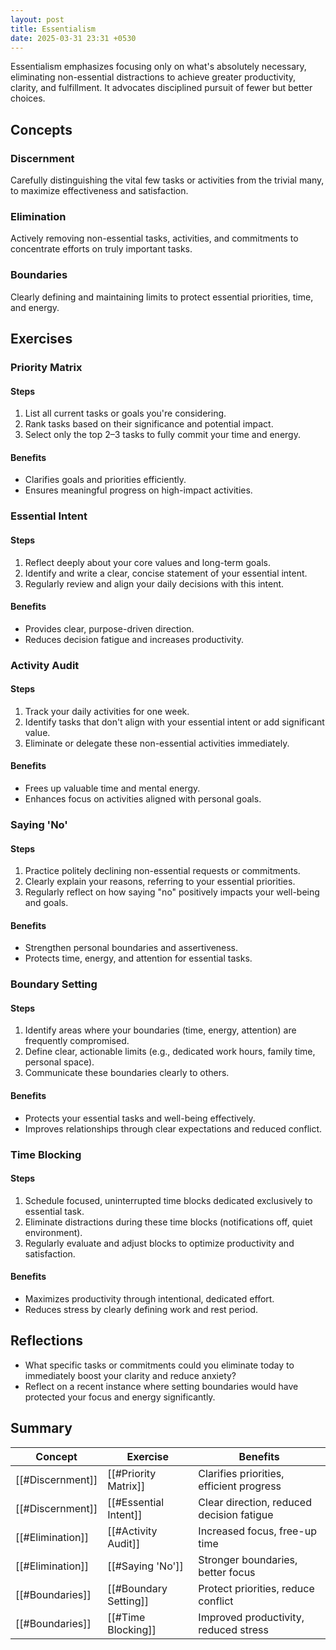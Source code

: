 ```yaml
---
layout: post
title: Essentialism
date: 2025-03-31 23:31 +0530
---
```


Essentialism emphasizes focusing only on what's absolutely necessary, eliminating non-essential distractions to achieve greater productivity, clarity, and fulfillment. It advocates disciplined pursuit of fewer but better choices.

## Concepts

### Discernment

Carefully distinguishing the vital few tasks or activities from the trivial many, to maximize effectiveness and satisfaction.

### Elimination

Actively removing non-essential tasks, activities, and commitments to concentrate efforts on truly important tasks.

### Boundaries

Clearly defining and maintaining limits to protect essential priorities, time, and energy.

## Exercises

### Priority Matrix

#### Steps

1. List all current tasks or goals you're considering.
2. Rank tasks based on their significance and potential impact.
3. Select only the top 2–3 tasks to fully commit your time and energy.

#### Benefits

- Clarifies goals and priorities efficiently.
- Ensures meaningful progress on high-impact activities.

### Essential Intent

#### Steps

1. Reflect deeply about your core values and long-term goals.
2. Identify and write a clear, concise statement of your essential intent.
3. Regularly review and align your daily decisions with this intent.

#### Benefits

- Provides clear, purpose-driven direction.
- Reduces decision fatigue and increases productivity.

### Activity Audit

#### Steps

1. Track your daily activities for one week.
2. Identify tasks that don't align with your essential intent or add significant value.
3. Eliminate or delegate these non-essential activities immediately.

#### Benefits

- Frees up valuable time and mental energy.
- Enhances focus on activities aligned with personal goals.

### Saying 'No'

#### Steps

1. Practice politely declining non-essential requests or commitments.
2. Clearly explain your reasons, referring to your essential priorities.
3. Regularly reflect on how saying "no" positively impacts your well-being and goals.

#### Benefits

- Strengthen personal boundaries and assertiveness.
- Protects time, energy, and attention for essential tasks.

### Boundary Setting

#### Steps

1. Identify areas where your boundaries (time, energy, attention) are frequently compromised.
2. Define clear, actionable limits (e.g., dedicated work hours, family time, personal space).
3. Communicate these boundaries clearly to others.

#### Benefits

- Protects your essential tasks and well-being effectively.
- Improves relationships through clear expectations and reduced conflict.

### Time Blocking

#### Steps

1. Schedule focused, uninterrupted time blocks dedicated exclusively to essential task.
2. Eliminate distractions during these time blocks (notifications off, quiet environment).
3. Regularly evaluate and adjust blocks to optimize productivity and satisfaction.

#### Benefits

- Maximizes productivity through intentional, dedicated effort.
- Reduces stress by clearly defining work and rest period.

## Reflections

- What specific tasks or commitments could you eliminate today to immediately boost your clarity and reduce anxiety?
- Reflect on a recent instance where setting boundaries would have protected your focus and energy significantly.

## Summary

| Concept          | Exercise              | Benefits                                  |
| ---------------- | --------------------- | ----------------------------------------- |
| [[#Discernment]] | [[#Priority Matrix]]  | Clarifies priorities, efficient progress  |
| [[#Discernment]] | [[#Essential Intent]] | Clear direction, reduced decision fatigue |
| [[#Elimination]] | [[#Activity Audit]]   | Increased focus, free-up time             |
| [[#Elimination]] | [[#Saying 'No']]      | Stronger boundaries, better focus         |
| [[#Boundaries]]  | [[#Boundary Setting]] | Protect priorities, reduce conflict       |
| [[#Boundaries]]  | [[#Time Blocking]]    | Improved productivity, reduced stress     |
